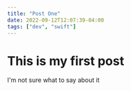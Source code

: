 ```yaml
---
title: "Post One"
date: 2022-09-12T12:07:39-04:00
tags: ["dev", "swift"]
---
```


# This is my first post

I'm not sure what to say about it
